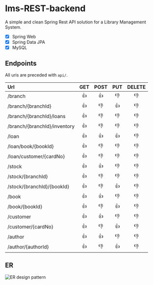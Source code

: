 # lms-REST-backend
A simple and clean Spring Rest API solution for a Library Management System.

- [x] Spring Web
- [x] Spring Data JPA
- [x] MySQL

## Endpoints

All uris are preceded with `api/`.

| Url | GET | POST | PUT | DELETE |
| :---| :---: | :---: | :---: | :---: | 
| /branch | :+1: | :+1: | :-1: | :-1: |
| /branch/{branchId} | :+1: | :-1: | :+1:  | :-1: |
| /branch/{branchId}/loans | :+1: | :-1: | :-1: | :-1: |
| /branch/{branchId}/inventory | :+1: | :-1: | :-1: | :-1: |
| /loan | :+1: | :+1: | :+1: | :-1: |
| /loan/book/{bookId}| :+1: | :-1: | :-1: | :-1: |
| /loan/customer/{cardNo} | :+1: | :-1: | :-1: | :-1: |
| /stock | :+1: | :+1: | :-1: | :-1: |
| /stock/{branchId} | :+1: | :-1: | :-1: | :-1: |
| /stock/{branchId}/{bookId} | :+1: | :-1: | :+1: | :-1: |
| /book | :+1: | :+1: | :-1: | :-1: |
| /book/{bookId} | :+1: | :-1: | :+1: | :-1: |
| /customer | :+1: | :+1: | :-1: | :-1: |
| /customer/{cardNo} | :+1: | :-1: | :+1: | :-1: |
| /author | :+1: | :+1: | :-1: | :-1: |
| /author/{authorId} | :+1: | :-1: | :+1: | :-1: |

## ER
![ER design pattern](https://i.ibb.co/Wxp2xxZ/err.png)